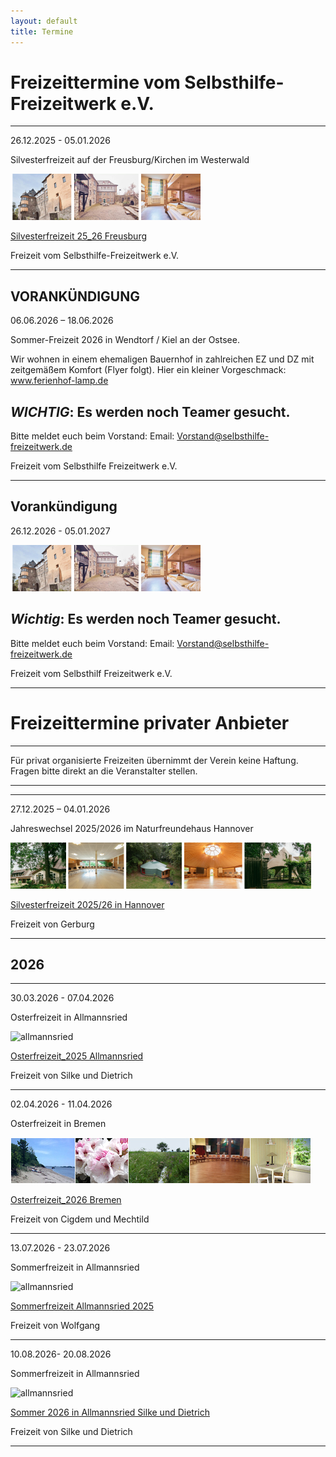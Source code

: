 ```yaml
---
layout: default
title: Termine
---
```

# Freizeittermine vom Selbsthilfe-Freizeitwerk e.V.

--------------------------------------------------------------------------------------------------

26.12.2025 - 05.01.2026

Silvesterfreizeit auf der Freusburg/Kirchen im Westerwald

![Winterfreizeit Freusburg Bilder](/images/Freusburg.png)

[Silvesterfreizeit 25_26 Freusburg](pdf/Silvester-Freizeit2025_26Freusburg.pdf)

Freizeit vom Selbsthilfe-Freizeitwerk e.V.

--------------------------------------------------------------------------------------------------

## VORANKÜNDIGUNG 

06.06.2026 – 18.06.2026

Sommer-Freizeit 2026 in Wendtorf / Kiel an der Ostsee.

Wir wohnen in einem ehemaligen Bauernhof in zahlreichen EZ und DZ mit zeitgemäßem Komfort (Flyer folgt).
Hier ein kleiner Vorgeschmack: www.ferienhof-lamp.de

## ***WICHTIG***: Es werden noch Teamer gesucht. 
Bitte meldet euch beim Vorstand: Email: Vorstand@selbsthilfe-freizeitwerk.de

Freizeit vom Selbsthilfe Freizeitwerk e.V. 

---------------------------------------------------------------------------------------------------

## Vorankündigung

26.12.2026 - 05.01.2027 

![Winterfreizeit Freusburg Bilder](/images/Freusburg.png) 

## ***Wichtig***: Es werden noch Teamer gesucht.
Bitte meldet euch beim Vorstand: Email: Vorstand@selbsthilfe-freizeitwerk.de

Freizeit vom Selbsthilf Freizeitwerk e.V.

---------------------------------------------------------------------------------------------------

# Freizeittermine privater Anbieter

---------------------------------------------------------------------------------------------------

Für privat organisierte Freizeiten übernimmt der Verein keine Haftung. Fragen bitte direkt an die Veranstalter stellen.

------------------------------------------------------------------------------------------------------

------------------------------------------------------------------------------------------------------

27.12.2025 – 04.01.2026 

Jahreswechsel 2025/2026 im Naturfreundehaus Hannover

![Silvesterfreizeit Hannover Bilder](/images/Hannover_Leiste.png)

[Silvesterfreizeit 2025/26 in Hannover](pdf/EinladungJahreswechsel2025-2026imNaturfreundehausHannover.pdf)

Freizeit von Gerburg

---------------------------------------------------------------------------------------------------------------

## 2026 ##

---------------------------------------------------------------------------------------------------------------

30.03.2026 - 07.04.2026

Osterfreizeit in Allmannsried

![allmannsried](/images/allmansried.jpeg)

[Osterfreizeit_2025 Allmannsried](pdf/AusschreibungOsterfreizeit_26.pdf)   

Freizeit von Silke und Dietrich

--------------------------------------------------------------------------------------------------------------

02.04.2026 - 11.04.2026

Osterfreizeit in Bremen

![Leiste Bremen](/images/Leiste_Ostern_neuab10.3.23.jpg)

[Osterfreizeit_2026 Bremen](pdf/EinladungOstern2026.pdf)

Freizeit von Cigdem und Mechtild

--------------------------------------------------------------------------------------------------------------

13.07.2026 - 23.07.2026  

Sommerfreizeit in Allmannsried

![allmannsried](/images/allmansried.jpeg)

[Sommerfreizeit Allmannsried 2025](pdf/A_Freizeit2026.pdf)

Freizeit von Wolfgang

---------------------------------------------------------------------------------------------------------------

10.08.2026- 20.08.2026

Sommerfreizeit in Allmannsried

![allmannsried](/images/allmansried.jpeg)

[Sommer 2026 in Allmannsried Silke und Dietrich](pdf/Sommerfreizeit26.Stand.pdf)

Freizeit von  Silke und Dietrich

---------------------------------------------------------------------------------------------------------------









